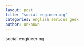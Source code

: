 ```yaml
---
layout: post
title: "social engineering"
categories: english serious geek
author: unknown
---
```


social engineering

